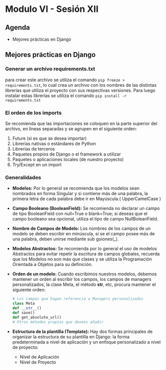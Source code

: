 # Modulo VI - Sesión XII

## Agenda

- Mejores prácticas en Django

## Mejores prácticas en Django

### Generar un archivo requirements.txt

para crear este archivo se utiliza el comando `pip freeze > requirements.txt`, lo cual crea un archivo con los nombres de las distintas librerías que utiliza el proyecto con sus respectivas versiones. Para luego instalar estas librerías se utiliza el comando `pip install -r requirements.txt`

### El orden de los imports

Se recomienda que las importaciones se coloquen en la parte superior del archivo, en líneas separadas y se agrupen en el siguiente orden:

1. Future (si es que se desea importar)
2. Librerías nativas o estándares de Python
3. Librerías de terceros
4. Paquetes propios de Django o el framework a utilizar
5. Paquetes o aplicaciones locales (de nuestro proyecto)
6. Try/Except en un import

### Generalidades

- **Modelos:** Por lo general se recomienda que los modelos sean nombrados en forma Singular y si contiene más de una palabra, la primera letra de cada palabra debe ir en Mayúscula.( UpperCamelCase )
- **Campo Booleano (BooleanField):** Se recomienda no declarar un campo de tipo BooleanField con null=True o blank=True; si deseas que el campo booleano sea opcional, utiliza el tipo de campo NullBoleanField.
- **Nombre de Campos de Modelo:** Los nombres de los campos de un modelo se deben escribir en minúscula, si se el campo posee más de una palabra, deben unirse mediante sub guiones(\_).
- **Modelos Abstractos:** Se recomienda por lo general el uso de modelos Abstractos para evitar repetir la escritura de campos globales, recuerda que los Modelos no son más que clases y se utiliza la Programación Orientada a Objetos para su definición.

- **Orden de un modelo:** Cuando escribimos nuestros modelos, debemos mantener un orden al escribir los campos, los campos de managers personalizados, la clase Meta, el método **str**, etc, procura mantener el siguiente orden:
  ```python
  # Los campos que hagan referencia a Managers personalizados
  class Meta
  def __str__()
  def save()
  def get_absolute_url()
  # Otros métodos propios que desees añadir
  ```
- **Estructura de la plantilla (Template):** Hay dos formas principales de organizar la estructura de su plantilla en Django: la forma predeterminada a nivel de aplicación y un enfoque personalizado a nivel de proyecto:
  - Nivel de Aplicación
  - Nivel de Proyecto
